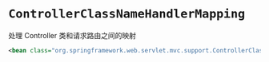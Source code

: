# `ControllerClassNameHandlerMapping`

处理 Controller 类和请求路由之间的映射

```xml
<bean class="org.springframework.web.servlet.mvc.support.ControllerClassNameHandlerMapping"/>
```
